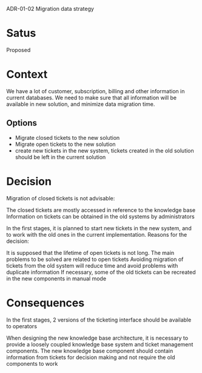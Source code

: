 ADR-01-02 Migration data strategy

# Satus
Proposed

# Context

We have a lot of customer, subscription, billing and other information in current databases. We need to make sure that all information will be available in new solution, and minimize data migration time.

## Options

* Migrate closed tickets to the new solution
* Migrate open tickets to the new solution
* create new tickets in the new system, tickets created in the old solution should be left in the current solution

# Decision

Migration of closed tickets is not advisable:

The closed tickets are mostly accessed in reference to the knowledge base
Information on tickets can be obtained in the old systems by administrators

In the first stages, it is planned to start new tickets in the new system, and to work with the old ones in the current implementation. Reasons for the decision:

It is supposed that the lifetime of open tickets is not long.
The main problems to be solved are related to open tickets
Avoiding migration of tickets from the old system will reduce time and avoid problems with duplicate information
If necessary, some of the old tickets can be recreated in the new components in manual mode

# Consequences

In the first stages, 2 versions of the ticketing interface should be available to operators

When designing the new knowledge base architecture, it is necessary to provide a loosely coupled knowledge base system and ticket management components. The new knowledge base component should contain information from tickets for decision making and not require the old components to work